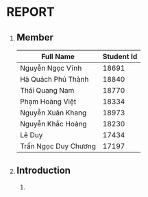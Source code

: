 # REPORT
1. ## Member
    | Full Name  | Student Id |
    | ---------  | ---------- |
    | Nguyễn Ngọc Vĩnh  | 18691 |
    | Hà Quách Phú Thành | 18840 |
    | Thái Quang Nam | 18770 |
    | Phạm Hoàng Việt | 18334 |
    | Nguyễn Xuân Khang | 18973 |
    | Nguyễn Khắc Hoàng | 18230 |
    | Lê Duy | 17434 |
    | Trần Ngọc Duy Chương | 17197 |

2. ## Introduction
   1. 